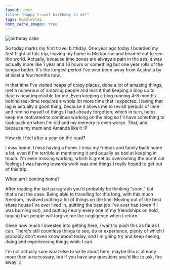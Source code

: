 ```yaml
---
layout: post
title: "Happy travel birthday to me!"
tags: humblebrag
dont_cache_images: true
---
```


<p class="flickr-image-container"><span class="polaroid"><img src="/images/first-birthday-cake.jpg" alt="birthday cake" class="img-responsive"></span></p>

So today marks my first travel birthday. One year ago today I boarded my first
flight of this trip, leaving my home in Melbourne and headed out to see the
world. Actually, because time zones are always a pain in the ass, it was
actually more like 1 year and 16 hours or something but one year rolls of the
tongue better. It's the longest period I've ever been away from Australia by at
least a few months now.

<!-- more -->

In that time I've visited heaps of crazy places, done a lot of amazing things,
met a numerous of amazing people and learnt that keeping a blog up to date is
near impossible for me. Even keeping a blog running 4-6 months behind real-time
requires a whole lot more time that I expected. Having that lag is actually a
good thing, because it allows me to revisit periods of time and remind myself of
things I had already forgotten, which in turn, helps keep me motivated to
continue working on the blog so I'll have something to look back on when I'm old
and my memory is even worse. That, and because my mum and Amanda like it :P

How do I feel after a year on the road?

I miss home. I miss having a home. I miss my friends and family back home a lot,
even if I'm terrible at mentioning it and equally as bad at keeping in touch.
I'm even missing working, which is great as overcoming the burnt out feelings I
was having towards work was one things I really hoped to get out of this trip.

When am I coming home?

After reading the last paragraph you'd probably be thinking "soon," but that's
not the case. Being able to travelling for this long, with this much freedom,
involved putting a lot of things on the line: Moving out of the best share house
I've ever lived in, quitting the best job I've ever had (even if I was burning
out), and putting nearly every one of my friendships on hold, hoping that people
will forgive me the negligence when I return.

Given how much I invested into getting here, I want to push this as far as I
can. There's still countless things to see, do or experience, plenty of which I
probably don't even know about today, and I'm going try and keep seeing, doing
and experiencing things while I can.

I'm not actually sure what else to write about here, maybe this is already more
than is necessary, but if you have any questions you'd like to ask, fire away!
:)
